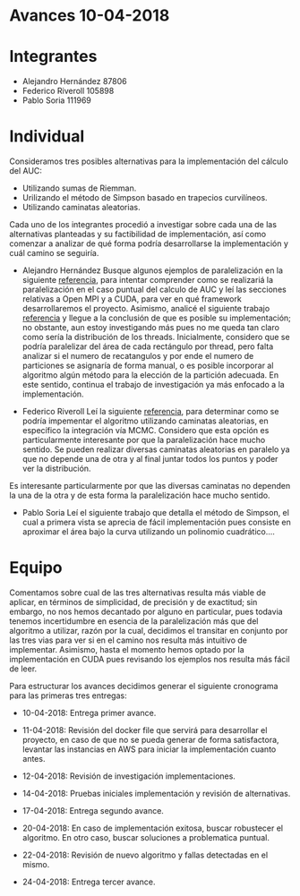 # Avances 10-04-2018

# Integrantes
- Alejandro Hernández 87806
- Federico Riveroll 105898
- Pablo Soria 111969

# Individual

Consideramos tres posibles alternativas para la implementación del cálculo del AUC:
- Utilizando sumas de Riemman.
- Urilizando el método de Simpson basado en trapecios curvilíneos.
- Utilizando caminatas aleatorias.

Cada uno de los integrantes procedió a investigar sobre cada una de las alternativas planteadas y su factibilidad de implementación, así como comenzar a analizar de qué forma podría desarrollarse la implementación y cuál camino se seguiría.

- Alejandro Hernández
Busque algunos ejemplos de paralelización en la siguiente [referencia](http://heather.cs.ucdavis.edu/~matloff/158/PLN/ParProcBook.pdf), para intentar comprender como se realizariá la paralelización en el caso puntual del calculo de AUC y leí las secciones relativas a Open MPI y a CUDA, para ver en qué framework desarrollaremos el proyecto. Asimismo, analicé el siguiente trabajo  [referencia](https://www.manasquanschools.org/cms/lib6/NJ01000635/Centricity/Domain/117/2%20Area%20Under%20Curve%20Riemann%20and%20Trap%20Rule.pdf) y llegue a la conclusión de que es posible su implementación; no obstante, aun estoy investigando más pues no me queda tan claro como sería la distribución de los threads. Inicialmente, considero que se podría paralelizar del área de cada rectángulo por thread, pero falta analizar si el numero de recatangulos y por ende el numero de particiones se asignaría de forma manual, o es posible incorporar al algoritmo algún método para la elección de la partición adecuada. 
En este sentido, continua el trabajo de investigación ya más enfocado a la implementación.


- Federico Riveroll
Leí la siguiente [referencia](http://ta.twi.tudelft.nl/mf/users/oosterle/oosterlee/lec8-hit-2009.pdf), para determinar como se podría impementar el algoritmo utilizando caminatas aleatorias, en específico la integración vía MCMC. Considero que esta opción es particularmente interesante por que la paralelización hace mucho sentido. Se pueden realizar diversas caminatas aleatorias en paralelo ya que no depende una de otra y al final juntar todos los puntos y poder ver la distribución.

Es interesante particularmente por que las diversas caminatas no dependen la una de la otra y de esta forma la paralelización hace mucho sentido.


- Pablo Soria
Leí el siguiente trabajo  que detalla el método de Simpson, el cual a primera vista se aprecia de fácil implementación pues consiste en aproximar el área bajo la curva utilizando un polinomio cuadrático....


# Equipo
Comentamos sobre cual de las tres alternativas resulta más viable de aplicar, en términos de simplicidad, de precisión y de exactitud; sin embargo, no nos hemos decantado por alguno en particular, pues todavia tenemos incertidumbre en esencia de la paralelización más que del algoritmo a utilizar, razón por la cual, decidimos el transitar en conjunto por las tres vias para ver si en el camino nos resulta más intuitivo de implementar. Asimismo, hasta el momento hemos optado por la implementación en CUDA pues revisando los ejemplos nos resulta más fácil de leer.

Para estructurar los avances decidimos generar el siguiente cronograma para las primeras tres entregas:

- 10-04-2018: Entrega primer avance.

- 11-04-2018: Revisión del docker file que servirá para desarrollar el proyecto, en caso de que no se pueda generar de forma satisfactora, levantar las instancias en AWS para iniciar la implementación cuanto antes.

- 12-04-2018: Revisión de investigación implementaciones.

- 14-04-2018: Pruebas iniciales implementación y revisión de alternativas.

- 17-04-2018: Entrega segundo avance.

- 20-04-2018: En caso de implementación exitosa, buscar robustecer el algoritmo. En otro caso, buscar soluciones a problematica puntual.

- 22-04-2018: Revisión de nuevo algoritmo y fallas detectadas en el mismo.

- 24-04-2018: Entrega tercer avance.


